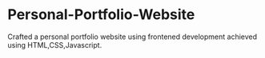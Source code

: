# Personal-Portfolio-Website
Crafted a personal portfolio website using frontened development achieved using HTML,CSS,Javascript.
